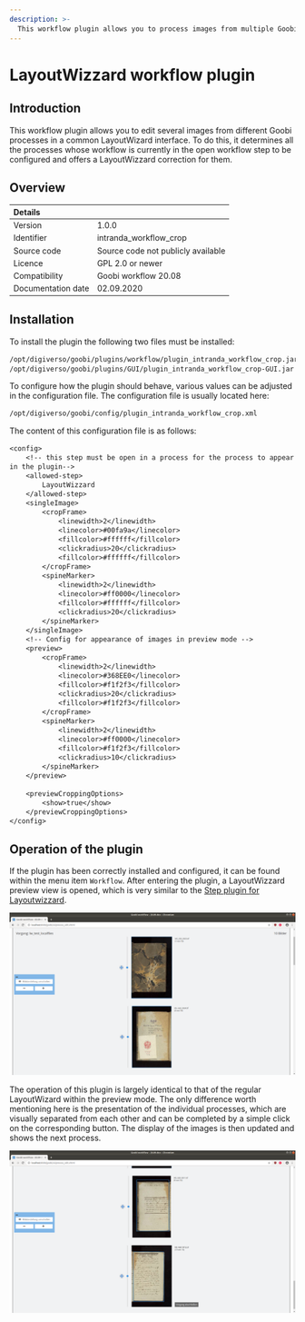 ```yaml
---
description: >-
  This workflow plugin allows you to process images from multiple Goobi processes within the LayoutWizzard interface.
---
```


# LayoutWizzard workflow plugin

## Introduction

This workflow plugin allows you to edit several images from different Goobi processes in a common LayoutWizard interface. To do this, it determines all the processes whose workflow is currently in the open workflow step to be configured and offers a LayoutWizzard correction for them.

## Overview

| Details |  |
| :--- | :--- |
| Version | 1.0.0 |
| Identifier | intranda\_workflow\_crop |
| Source code | Source code not publicly available |
| Licence | GPL 2.0 or newer |
| Compatibility | Goobi workflow 20.08 |
| Documentation date | 02.09.2020 |

## Installation

To install the plugin the following two files must be installed:

```bash
/opt/digiverso/goobi/plugins/workflow/plugin_intranda_workflow_crop.jar
/opt/digiverso/goobi/plugins/GUI/plugin_intranda_workflow_crop-GUI.jar
```

To configure how the plugin should behave, various values can be adjusted in the configuration file. The configuration file is usually located here:

```bash
/opt/digiverso/goobi/config/plugin_intranda_workflow_crop.xml
```

The content of this configuration file is as follows:

```markup
<config>
    <!-- this step must be open in a process for the process to appear in the plugin-->
    <allowed-step>
        LayoutWizzard
    </allowed-step>
    <singleImage>
        <cropFrame>
            <linewidth>2</linewidth>
            <linecolor>#00fa9a</linecolor>
            <fillcolor>#ffffff</fillcolor>
            <clickradius>20</clickradius>
            <fillcolor>#ffffff</fillcolor>
        </cropFrame>
        <spineMarker>
            <linewidth>2</linewidth>
            <linecolor>#ff0000</linecolor>
            <fillcolor>#ffffff</fillcolor>
            <clickradius>20</clickradius>
        </spineMarker>
    </singleImage>
    <!-- Config for appearance of images in preview mode -->
    <preview>
        <cropFrame>
            <linewidth>2</linewidth>
            <linecolor>#368EE0</linecolor>
            <fillcolor>#f1f2f3</fillcolor>
            <clickradius>20</clickradius>
            <fillcolor>#f1f2f3</fillcolor>
        </cropFrame>
        <spineMarker>
            <linewidth>2</linewidth>
            <linecolor>#ff0000</linecolor>
            <fillcolor>#f1f2f3</fillcolor>
            <clickradius>10</clickradius>
        </spineMarker>
    </preview>

    <previewCroppingOptions>
        <show>true</show>
    </previewCroppingOptions>
</config>
```

## Operation of the plugin

If the plugin has been correctly installed and configured, it can be found within the menu item `Workflow`. After entering the plugin, a LayoutWizzard preview view is opened, which is very similar to the [Step plugin for Layoutwizzard](https://docs.goobi.io/goobi-workflow-plugins-en/step/layoutwizzard/01_use/01_preview).

![Preview view in the LayoutWizzard workflow plugin](../.gitbook/assets/intranda_workflow_crop_01.png)

The operation of this plugin is largely identical to that of the regular LayoutWizard within the preview mode. The only difference worth mentioning here is the presentation of the individual processes, which are visually separated from each other and can be completed by a simple click on the corresponding button. The display of the images is then updated and shows the next process.

![Completion of all images of a process](../.gitbook/assets/intranda_workflow_crop_02.png)
